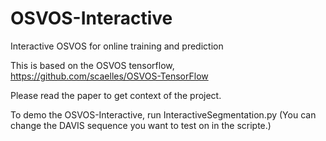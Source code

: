 # OSVOS-Interactive
Interactive OSVOS for online training and prediction

This is based on the OSVOS tensorflow, https://github.com/scaelles/OSVOS-TensorFlow 

Please read the paper to get context of the project. 

To demo the OSVOS-Interactive, run InteractiveSegmentation.py 
(You can change the DAVIS sequence you want to test on in the scripte.)

